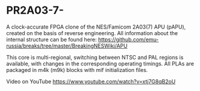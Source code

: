 # PR2A03-7-
A clock-accurate FPGA clone of the NES/Famicom 2A03(7) APU (pAPU), created on the basis of reverse engineering.
All information about the internal structure can be found here: https://github.com/emu-russia/breaks/tree/master/BreakingNESWiki/APU

This core is multi-regional, switching between NTSC and PAL regions is available, with changes in the corresponding operating timings.
All PLAs are packaged in m4k (m9k) blocks with mif initialization files.

Video on YouTube https://www.youtube.com/watch?v=xtj7G8qB2oU
